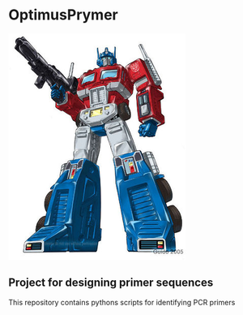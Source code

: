 
# OptimusPrymer
![OptimusPrymer](./350px-Optimusg1.jpg)
## Project for designing primer sequences

This repository contains pythons scripts for identifying PCR primers

